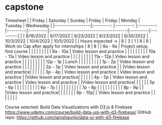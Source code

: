 # capstone


Timesheet
|                   |   Friday                  |   Saturday                 |   Sunday                |   Friday  |   Friday  |                  Monday                 |  Tuesday  | Wednesday |
|------------------:|:---------:                |:---------:                 |:---------:              |:---------:|:---------:|:---------------------------------------:|:---------:|:---------:|
|                   | 9/16/2022                 | 9/17/2022                  | 9/23/2022               | 9/23/2022 | 9/30/2022 |                10/3/2022                | 10/4/2022 | 10/5/2022 |
| Hours expected -> |     8                     |     3                      |     1                   |     8     |     8     | Work on Cap after apply for internships |     8     |     8     |
|           8a - 9a | Project setup, find course |                           |                         |           |           |                                         |           |           |
|          9a - 10a | Video lesson and practice  |                           |                         |           |           |                                         |           |           |
|         10a - 11a | Video lesson and practice  |                           |                         |           |           |                                         |           |           |
|         11a - 12p | Video lesson and practice  |                           |                         |           |           |                                         |           |           |
|          12p - 1p |       Lunch                |                           |                         |           |           |                                         |           |           |
|           1p - 2p | Video lesson and practice  |                           |                         |           |           |                                         |           |           |
|           2p - 3p | Video lesson and practice  |                           |                         |Video lesson and practice|           |                                         |           |           |
|           3p - 4p | Video lesson and practice  | Video lesson and practice |                         |Video lesson and practice|           |                                         |           |           |
|           4p - 5p | Video lesson and practice  | Video lesson and practice |                         |Video lesson and practice|           |                                         |           |           |
|           5p - 6p |                            |                           |                         |           |           |                                         |           |           |
|           6p - 7p |                            |                           |                         |           |           |                                         |           |           |
|           7p - 8p |                            |                           |                         |           |           |                                         |           |           |
|           8p - 9p |                            |                           |Video lesson and practice|           |           |                                         |           |           |
|           9p - 10p|                            | Video lesson and practice |                         |           |           |                                         |           |           |
     
Course selected: Build Data Visualizations with D3.js & Firebase https://www.udemy.com/course/build-data-uis-with-d3-firebase/
GitHub repo: https://github.com/iamshaunjp/data-ui-with-d3-firebase